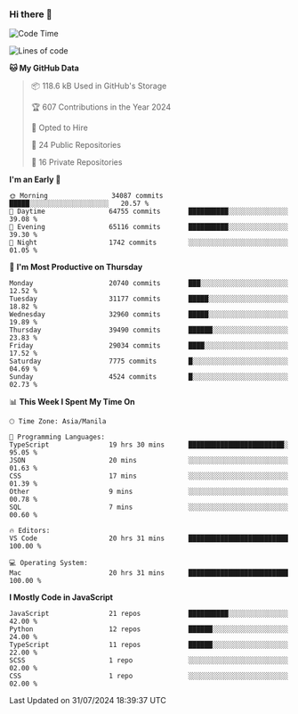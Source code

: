 ### Hi there 👋

<!--START_SECTION:waka-->
![Code Time](http://img.shields.io/badge/Code%20Time-910%20hrs%2018%20mins-blue)

![Lines of code](https://img.shields.io/badge/From%20Hello%20World%20I%27ve%20Written-65.5%20million%20lines%20of%20code-blue)

**🐱 My GitHub Data** 

> 📦 118.6 kB Used in GitHub's Storage 
 > 
> 🏆 607 Contributions in the Year 2024
 > 
> 💼 Opted to Hire
 > 
> 📜 24 Public Repositories 
 > 
> 🔑 16 Private Repositories 
 > 
**I'm an Early 🐤** 

```text
🌞 Morning                34087 commits       █████░░░░░░░░░░░░░░░░░░░░   20.57 % 
🌆 Daytime                64755 commits       ██████████░░░░░░░░░░░░░░░   39.08 % 
🌃 Evening                65116 commits       ██████████░░░░░░░░░░░░░░░   39.30 % 
🌙 Night                  1742 commits        ░░░░░░░░░░░░░░░░░░░░░░░░░   01.05 % 
```
📅 **I'm Most Productive on Thursday** 

```text
Monday                   20740 commits       ███░░░░░░░░░░░░░░░░░░░░░░   12.52 % 
Tuesday                  31177 commits       █████░░░░░░░░░░░░░░░░░░░░   18.82 % 
Wednesday                32960 commits       █████░░░░░░░░░░░░░░░░░░░░   19.89 % 
Thursday                 39490 commits       ██████░░░░░░░░░░░░░░░░░░░   23.83 % 
Friday                   29034 commits       ████░░░░░░░░░░░░░░░░░░░░░   17.52 % 
Saturday                 7775 commits        █░░░░░░░░░░░░░░░░░░░░░░░░   04.69 % 
Sunday                   4524 commits        █░░░░░░░░░░░░░░░░░░░░░░░░   02.73 % 
```


📊 **This Week I Spent My Time On** 

```text
🕑︎ Time Zone: Asia/Manila

💬 Programming Languages: 
TypeScript               19 hrs 30 mins      ████████████████████████░   95.05 % 
JSON                     20 mins             ░░░░░░░░░░░░░░░░░░░░░░░░░   01.63 % 
CSS                      17 mins             ░░░░░░░░░░░░░░░░░░░░░░░░░   01.39 % 
Other                    9 mins              ░░░░░░░░░░░░░░░░░░░░░░░░░   00.78 % 
SQL                      7 mins              ░░░░░░░░░░░░░░░░░░░░░░░░░   00.60 % 

🔥 Editors: 
VS Code                  20 hrs 31 mins      █████████████████████████   100.00 % 

💻 Operating System: 
Mac                      20 hrs 31 mins      █████████████████████████   100.00 % 
```

**I Mostly Code in JavaScript** 

```text
JavaScript               21 repos            ██████████░░░░░░░░░░░░░░░   42.00 % 
Python                   12 repos            ██████░░░░░░░░░░░░░░░░░░░   24.00 % 
TypeScript               11 repos            ██████░░░░░░░░░░░░░░░░░░░   22.00 % 
SCSS                     1 repo              ░░░░░░░░░░░░░░░░░░░░░░░░░   02.00 % 
CSS                      1 repo              ░░░░░░░░░░░░░░░░░░░░░░░░░   02.00 % 
```




 Last Updated on 31/07/2024 18:39:37 UTC
<!--END_SECTION:waka-->
